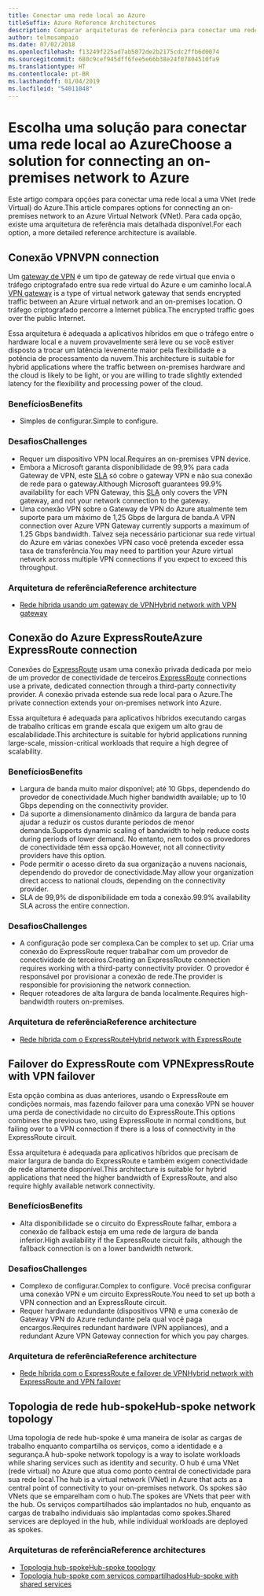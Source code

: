 ```yaml
---
title: Conectar uma rede local ao Azure
titleSuffix: Azure Reference Architectures
description: Comparar arquiteturas de referência para conectar uma rede local ao Azure.
author: telmosampaio
ms.date: 07/02/2018
ms.openlocfilehash: f13249f225ad7ab5072de2b2175cdc2ffb6d0074
ms.sourcegitcommit: 680c9cef945dff6fee5e66b38e24f07804510fa9
ms.translationtype: HT
ms.contentlocale: pt-BR
ms.lasthandoff: 01/04/2019
ms.locfileid: "54011048"
---
```

# <a name="choose-a-solution-for-connecting-an-on-premises-network-to-azure"></a><span data-ttu-id="e15bb-103">Escolha uma solução para conectar uma rede local ao Azure</span><span class="sxs-lookup"><span data-stu-id="e15bb-103">Choose a solution for connecting an on-premises network to Azure</span></span>

<span data-ttu-id="e15bb-104">Este artigo compara opções para conectar uma rede local a uma VNet (rede Virtual) do Azure.</span><span class="sxs-lookup"><span data-stu-id="e15bb-104">This article compares options for connecting an on-premises network to an Azure Virtual Network (VNet).</span></span> <span data-ttu-id="e15bb-105">Para cada opção, existe uma arquitetura de referência mais detalhada disponível.</span><span class="sxs-lookup"><span data-stu-id="e15bb-105">For each option, a more detailed reference architecture is available.</span></span>

## <a name="vpn-connection"></a><span data-ttu-id="e15bb-106">Conexão VPN</span><span class="sxs-lookup"><span data-stu-id="e15bb-106">VPN connection</span></span>

<span data-ttu-id="e15bb-107">Um [gateway de VPN](/azure/vpn-gateway/vpn-gateway-about-vpngateways) é um tipo de gateway de rede virtual que envia o tráfego criptografado entre sua rede virtual do Azure e um caminho local.</span><span class="sxs-lookup"><span data-stu-id="e15bb-107">A [VPN gateway](/azure/vpn-gateway/vpn-gateway-about-vpngateways) is a type of virtual network gateway that sends encrypted traffic between an Azure virtual network and an on-premises location.</span></span> <span data-ttu-id="e15bb-108">O tráfego criptografado percorre a Internet pública.</span><span class="sxs-lookup"><span data-stu-id="e15bb-108">The encrypted traffic goes over the public Internet.</span></span>

<span data-ttu-id="e15bb-109">Essa arquitetura é adequada a aplicativos híbridos em que o tráfego entre o hardware local e a nuvem provavelmente será leve ou se você estiver disposto a trocar um latência levemente maior pela flexibilidade e a potência de processamento da nuvem.</span><span class="sxs-lookup"><span data-stu-id="e15bb-109">This architecture is suitable for hybrid applications where the traffic between on-premises hardware and the cloud is likely to be light, or you are willing to trade slightly extended latency for the flexibility and processing power of the cloud.</span></span>

### <a name="benefits"></a><span data-ttu-id="e15bb-110">Benefícios</span><span class="sxs-lookup"><span data-stu-id="e15bb-110">Benefits</span></span>

- <span data-ttu-id="e15bb-111">Simples de configurar.</span><span class="sxs-lookup"><span data-stu-id="e15bb-111">Simple to configure.</span></span>

### <a name="challenges"></a><span data-ttu-id="e15bb-112">Desafios</span><span class="sxs-lookup"><span data-stu-id="e15bb-112">Challenges</span></span>

- <span data-ttu-id="e15bb-113">Requer um dispositivo VPN local.</span><span class="sxs-lookup"><span data-stu-id="e15bb-113">Requires an on-premises VPN device.</span></span>
- <span data-ttu-id="e15bb-114">Embora a Microsoft garanta disponibilidade de 99,9% para cada Gateway de VPN, este [SLA](https://azure.microsoft.com/support/legal/sla/vpn-gateway/) só cobre o gateway VPN e não sua conexão de rede para o gateway.</span><span class="sxs-lookup"><span data-stu-id="e15bb-114">Although Microsoft guarantees 99.9% availability for each VPN Gateway, this [SLA](https://azure.microsoft.com/support/legal/sla/vpn-gateway/) only covers the VPN gateway, and not your network connection to the gateway.</span></span>
- <span data-ttu-id="e15bb-115">Uma conexão VPN sobre o Gateway de VPN do Azure atualmente tem suporte para um máximo de 1,25 Gbps de largura de banda.</span><span class="sxs-lookup"><span data-stu-id="e15bb-115">A VPN connection over Azure VPN Gateway currently supports a maximum of 1.25 Gbps bandwidth.</span></span> <span data-ttu-id="e15bb-116">Talvez seja necessário particionar sua rede virtual do Azure em várias conexões VPN caso você pretenda exceder essa taxa de transferência.</span><span class="sxs-lookup"><span data-stu-id="e15bb-116">You may need to partition your Azure virtual network across multiple VPN connections if you expect to exceed this throughput.</span></span>

### <a name="reference-architecture"></a><span data-ttu-id="e15bb-117">Arquitetura de referência</span><span class="sxs-lookup"><span data-stu-id="e15bb-117">Reference architecture</span></span>

- [<span data-ttu-id="e15bb-118">Rede híbrida usando um gateway de VPN</span><span class="sxs-lookup"><span data-stu-id="e15bb-118">Hybrid network with VPN gateway</span></span>](./vpn.md)

<!-- markdownlint-disable MD024 -->

## <a name="azure-expressroute-connection"></a><span data-ttu-id="e15bb-119">Conexão do Azure ExpressRoute</span><span class="sxs-lookup"><span data-stu-id="e15bb-119">Azure ExpressRoute connection</span></span>

<span data-ttu-id="e15bb-120">Conexões do [ExpressRoute](/azure/expressroute/) usam uma conexão privada dedicada por meio de um provedor de conectividade de terceiros.</span><span class="sxs-lookup"><span data-stu-id="e15bb-120">[ExpressRoute](/azure/expressroute/) connections use a private, dedicated connection through a third-party connectivity provider.</span></span> <span data-ttu-id="e15bb-121">A conexão privada estende sua rede local para o Azure.</span><span class="sxs-lookup"><span data-stu-id="e15bb-121">The private connection extends your on-premises network into Azure.</span></span>

<span data-ttu-id="e15bb-122">Essa arquitetura é adequada para aplicativos híbridos executando cargas de trabalho críticas em grande escala que exigem um alto grau de escalabilidade.</span><span class="sxs-lookup"><span data-stu-id="e15bb-122">This architecture is suitable for hybrid applications running large-scale, mission-critical workloads that require a high degree of scalability.</span></span>

### <a name="benefits"></a><span data-ttu-id="e15bb-123">Benefícios</span><span class="sxs-lookup"><span data-stu-id="e15bb-123">Benefits</span></span>

- <span data-ttu-id="e15bb-124">Largura de banda muito maior disponível; até 10 Gbps, dependendo do provedor de conectividade.</span><span class="sxs-lookup"><span data-stu-id="e15bb-124">Much higher bandwidth available; up to 10 Gbps depending on the connectivity provider.</span></span>
- <span data-ttu-id="e15bb-125">Dá suporte a dimensionamento dinâmico da largura de banda para ajudar a reduzir os custos durante períodos de menor demanda.</span><span class="sxs-lookup"><span data-stu-id="e15bb-125">Supports dynamic scaling of bandwidth to help reduce costs during periods of lower demand.</span></span> <span data-ttu-id="e15bb-126">No entanto, nem todos os provedores de conectividade têm essa opção.</span><span class="sxs-lookup"><span data-stu-id="e15bb-126">However, not all connectivity providers have this option.</span></span>
- <span data-ttu-id="e15bb-127">Pode permitir o acesso direto da sua organização a nuvens nacionais, dependendo do provedor de conectividade.</span><span class="sxs-lookup"><span data-stu-id="e15bb-127">May allow your organization direct access to national clouds, depending on the connectivity provider.</span></span>
- <span data-ttu-id="e15bb-128">SLA de 99,9% de disponibilidade em toda a conexão.</span><span class="sxs-lookup"><span data-stu-id="e15bb-128">99.9% availability SLA across the entire connection.</span></span>

### <a name="challenges"></a><span data-ttu-id="e15bb-129">Desafios</span><span class="sxs-lookup"><span data-stu-id="e15bb-129">Challenges</span></span>

- <span data-ttu-id="e15bb-130">A configuração pode ser complexa.</span><span class="sxs-lookup"><span data-stu-id="e15bb-130">Can be complex to set up.</span></span> <span data-ttu-id="e15bb-131">Criar uma conexão do ExpressRoute requer trabalhar com um provedor de conectividade de terceiros.</span><span class="sxs-lookup"><span data-stu-id="e15bb-131">Creating an ExpressRoute connection requires working with a third-party connectivity provider.</span></span> <span data-ttu-id="e15bb-132">O provedor é responsável por provisionar a conexão de rede.</span><span class="sxs-lookup"><span data-stu-id="e15bb-132">The provider is responsible for provisioning the network connection.</span></span>
- <span data-ttu-id="e15bb-133">Requer roteadores de alta largura de banda localmente.</span><span class="sxs-lookup"><span data-stu-id="e15bb-133">Requires high-bandwidth routers on-premises.</span></span>

### <a name="reference-architecture"></a><span data-ttu-id="e15bb-134">Arquitetura de referência</span><span class="sxs-lookup"><span data-stu-id="e15bb-134">Reference architecture</span></span>

- [<span data-ttu-id="e15bb-135">Rede híbrida com o ExpressRoute</span><span class="sxs-lookup"><span data-stu-id="e15bb-135">Hybrid network with ExpressRoute</span></span>](./expressroute.md)

## <a name="expressroute-with-vpn-failover"></a><span data-ttu-id="e15bb-136">Failover do ExpressRoute com VPN</span><span class="sxs-lookup"><span data-stu-id="e15bb-136">ExpressRoute with VPN failover</span></span>

<span data-ttu-id="e15bb-137">Esta opção combina as duas anteriores, usando o ExpressRoute em condições normais, mas fazendo failover para uma conexão VPN se houver uma perda de conectividade no circuito do ExpressRoute.</span><span class="sxs-lookup"><span data-stu-id="e15bb-137">This options combines the previous two, using ExpressRoute in normal conditions, but failing over to a VPN connection if there is a loss of connectivity in the ExpressRoute circuit.</span></span>

<span data-ttu-id="e15bb-138">Essa arquitetura é adequada para aplicativos híbridos que precisam de maior largura de banda do ExpressRoute e também exigem conectividade de rede altamente disponível.</span><span class="sxs-lookup"><span data-stu-id="e15bb-138">This architecture is suitable for hybrid applications that need the higher bandwidth of ExpressRoute, and also require highly available network connectivity.</span></span>

### <a name="benefits"></a><span data-ttu-id="e15bb-139">Benefícios</span><span class="sxs-lookup"><span data-stu-id="e15bb-139">Benefits</span></span>

- <span data-ttu-id="e15bb-140">Alta disponibilidade se o circuito do ExpressRoute falhar, embora a conexão de fallback esteja em uma rede de largura de banda inferior.</span><span class="sxs-lookup"><span data-stu-id="e15bb-140">High availability if the ExpressRoute circuit fails, although the fallback connection is on a lower bandwidth network.</span></span>

### <a name="challenges"></a><span data-ttu-id="e15bb-141">Desafios</span><span class="sxs-lookup"><span data-stu-id="e15bb-141">Challenges</span></span>

- <span data-ttu-id="e15bb-142">Complexo de configurar.</span><span class="sxs-lookup"><span data-stu-id="e15bb-142">Complex to configure.</span></span> <span data-ttu-id="e15bb-143">Você precisa configurar uma conexão VPN e um circuito ExpressRoute.</span><span class="sxs-lookup"><span data-stu-id="e15bb-143">You need to set up both a VPN connection and an ExpressRoute circuit.</span></span>
- <span data-ttu-id="e15bb-144">Requer hardware redundante (dispositivos VPN) e uma conexão de Gateway VPN do Azure redundante pela qual você paga encargos.</span><span class="sxs-lookup"><span data-stu-id="e15bb-144">Requires redundant hardware (VPN appliances), and a redundant Azure VPN Gateway connection for which you pay charges.</span></span>

### <a name="reference-architecture"></a><span data-ttu-id="e15bb-145">Arquitetura de referência</span><span class="sxs-lookup"><span data-stu-id="e15bb-145">Reference architecture</span></span>

- [<span data-ttu-id="e15bb-146">Rede híbrida com o ExpressRoute e failover de VPN</span><span class="sxs-lookup"><span data-stu-id="e15bb-146">Hybrid network with ExpressRoute and VPN failover</span></span>](./expressroute-vpn-failover.md)

<!-- markdownlint-disable MD024 -->

## <a name="hub-spoke-network-topology"></a><span data-ttu-id="e15bb-147">Topologia de rede hub-spoke</span><span class="sxs-lookup"><span data-stu-id="e15bb-147">Hub-spoke network topology</span></span>

<span data-ttu-id="e15bb-148">Uma topologia de rede hub-spoke é uma maneira de isolar as cargas de trabalho enquanto compartilha os serviços, como a identidade e a segurança.</span><span class="sxs-lookup"><span data-stu-id="e15bb-148">A hub-spoke network topology is a way to isolate workloads while sharing services such as identity and security.</span></span> <span data-ttu-id="e15bb-149">O hub é uma VNet (rede virtual) no Azure que atua como ponto central de conectividade para sua rede local.</span><span class="sxs-lookup"><span data-stu-id="e15bb-149">The hub is a virtual network (VNet) in Azure that acts as a central point of connectivity to your on-premises network.</span></span> <span data-ttu-id="e15bb-150">Os spokes são VNets que se emparelham com o hub.</span><span class="sxs-lookup"><span data-stu-id="e15bb-150">The spokes are VNets that peer with the hub.</span></span> <span data-ttu-id="e15bb-151">Os serviços compartilhados são implantados no hub, enquanto as cargas de trabalho individuais são implantadas como spokes.</span><span class="sxs-lookup"><span data-stu-id="e15bb-151">Shared services are deployed in the hub, while individual workloads are deployed as spokes.</span></span>

### <a name="reference-architectures"></a><span data-ttu-id="e15bb-152">Arquiteturas de referência</span><span class="sxs-lookup"><span data-stu-id="e15bb-152">Reference architectures</span></span>

- [<span data-ttu-id="e15bb-153">Topologia hub-spoke</span><span class="sxs-lookup"><span data-stu-id="e15bb-153">Hub-spoke topology</span></span>](./hub-spoke.md)
- [<span data-ttu-id="e15bb-154">Topologia hub-spoke com serviços compartilhados</span><span class="sxs-lookup"><span data-stu-id="e15bb-154">Hub-spoke with shared services</span></span>](./shared-services.md)
